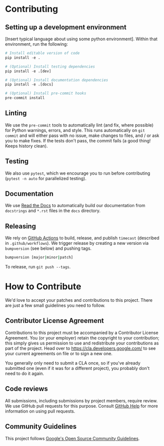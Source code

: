 # Contributing

## Setting up a development environment

[Insert typical language about using some python environment]. Within that
environment, run the following:

```python
# Install editable version of code
pip install -e .

# (Optional) Install testing dependencies
pip install -e .[dev]

# (Optional) Install documentation dependencies
pip install -e .[docs]

# (Optional) Install pre-commit hooks
pre-commit install
```

## Linting

We use the `pre-commit` tools to automatically lint (and fix, where possible)
for Python warnings, errors, and style. This runs automatically on `git commit`
and will either pass with no issue, make changes to files, and / or ask you to
make fixes. If the tests don't pass, the commit fails (a good thing! Keeps
history clean).

## Testing

We also use `pytest`, which we encourage you to run before contributing
(`pytest -n auto` for parallelized testing).

## Documentation

We use [Read the Docs](https://timecast.readthedocs.io/en/latest) to
automatically build our documentation from `docstrings` and `*.rst` files in the
`docs` directory.

## Releasing

We rely on [GitHub Actions](https://github.com/google/timecast/actions) to
build, release, and publish `timecast` (described in `.github/workflows`). We
trigger release by creating a new version via `bumpversion` (see below) and
pushing tags.

```bash
bumpversion [major|minor|patch]
```

To release, run `git push --tags`.

# How to Contribute

We'd love to accept your patches and contributions to this project. There are
just a few small guidelines you need to follow.

## Contributor License Agreement

Contributions to this project must be accompanied by a Contributor License
Agreement. You (or your employer) retain the copyright to your contribution;
this simply gives us permission to use and redistribute your contributions as
part of the project. Head over to <https://cla.developers.google.com/> to see
your current agreements on file or to sign a new one.

You generally only need to submit a CLA once, so if you've already submitted one
(even if it was for a different project), you probably don't need to do it
again.

## Code reviews

All submissions, including submissions by project members, require review. We
use GitHub pull requests for this purpose. Consult
[GitHub Help](https://help.github.com/articles/about-pull-requests/) for more
information on using pull requests.

## Community Guidelines

This project follows [Google's Open Source Community
Guidelines](https://opensource.google/conduct/).
